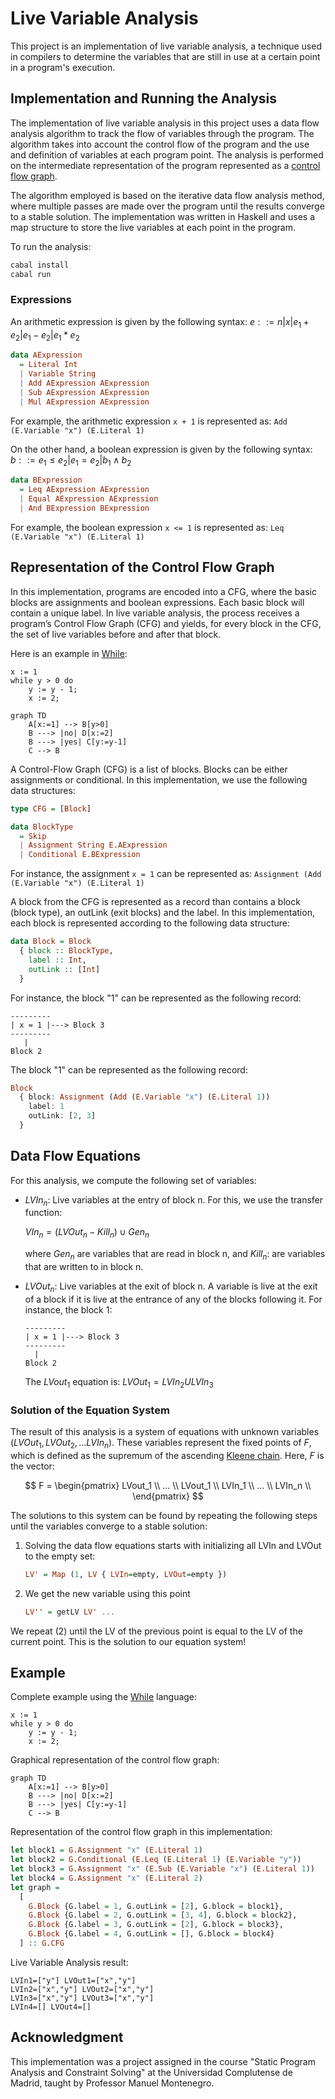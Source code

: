 # Live Variable Analysis

This project is an implementation of live variable analysis, a technique used in compilers to determine the
variables that are still in use at a certain point in a program's execution.

## Implementation and Running the Analysis

The implementation of live variable analysis in this project uses a data flow analysis algorithm to track
the flow of variables through the program. The algorithm takes into account the control flow of the program
and the use and definition of variables at each program point. The analysis is performed on the
intermediate representation of the program represented as a
[control flow graph](https://en.wikipedia.org/wiki/Control-flow_graph).

The algorithm employed is based on the iterative data flow analysis method, where multiple passes
are made over the program until the results converge to a stable solution. The implementation was
written in Haskell and uses a map structure to store the live variables at each point in the
program.

To run the analysis:

```bash
cabal install
cabal run
```

### Expressions

An arithmetic expression is given by the following syntax: $e ::= n | x | e_1 + e_2 | e_1 - e_2 | e_1 * e_2$

```haskell
data AExpression
  = Literal Int
  | Variable String
  | Add AExpression AExpression
  | Sub AExpression AExpression
  | Mul AExpression AExpression
```

For example, the arithmetic expression `x + 1` is represented as: `Add (E.Variable "x") (E.Literal 1)`

On the other hand, a boolean expression is given by the following syntax: $b ::= e_1 \leq e_2 | e_1 = e_2 | b_1 \land b_2$

```haskell
data BExpression
  = Leq AExpression AExpression
  | Equal AExpression AExpression
  | And BExpression BExpression
```

For example, the boolean expression `x <= 1` is represented as: `Leq (E.Variable "x") (E.Literal 1)`

## Representation of the Control Flow Graph

In this implementation, programs are encoded into a CFG, where the basic blocks are assignments and boolean expressions. Each basic block will contain a unique label. In live variable analysis, the process receives a program’s Control Flow Graph (CFG) and yields, for every block in the CFG, the set of live variables before and after that block.

Here is an example in [While](https://www.cs.cmu.edu/~aldrich/courses/15-819O-13sp/resources/while-language.pdf):

```while
x := 1
while y > 0 do
    y := y - 1;
    x := 2;
```

```mermaid
graph TD
    A[x:=1] --> B[y>0]
    B ---> |no| D[x:=2]
    B ---> |yes| C[y:=y-1]
    C --> B
```

A Control-Flow Graph (CFG) is a list of blocks. Blocks can be either assignments or conditional. In this
implementation, we use the following data structures:

```hs
type CFG = [Block]

data BlockType
  = Skip
  | Assignment String E.AExpression
  | Conditional E.BExpression
```

For instance, the assignment `x = 1` can be represented as: `Assignment (Add (E.Variable "x") (E.Literal 1)`

A block from the CFG is represented as a record than contains a block (block type), an outLink (exit blocks) and the label. In this implementation, each block is represented according to the following data structure:

```hs
data Block = Block
  { block :: BlockType,
    label :: Int,
    outLink :: [Int]
  }
```

For instance, the block "1" can be represented as the following record:

```
---------
| x = 1 |---> Block 3
---------
   |
Block 2
```

The block "1" can be represented as the following record:

```hs
Block
  { block: Assignment (Add (E.Variable "x") (E.Literal 1))
    label: 1
    outLink: [2, 3]
  }
```

## Data Flow Equations

For this analysis, we compute the following set of variables:

- $LVIn_n$: Live variables at the entry of block n. For this, we use the transfer function:

  $VIn_n = (LVOut_n − Kill_n) \cup Gen_n$

  where $Gen_n$ are variables that are read in block n, and $Kill_n$: are variables that are written to in block n.

- $LVOut_n$: Live variables at the exit of block n. A variable is live at the exit of a block if it is live
  at the entrance of any of the blocks following it. For instance, the block 1:

  ```
  ---------
  | x = 1 |---> Block 3
  ---------
    |
  Block 2
  ```

  The $LVout_1$ equation is: $LVOut_1 = LVIn_2 U LVIn_3$

### Solution of the Equation System

The result of this analysis is a system of equations with unknown variables
$(LVOut_1, LVOut_2, ...LVIn_n)$. These variables represent the fixed points of $F$, which is defined
as the supremum of the ascending
[Kleene chain](https://en.wikipedia.org/wiki/Kleene_fixed-point_theorem). Here, $F$ is the vector:

$$
F =
\begin{pmatrix}
LVout_1 \\
... \\
LVout_1 \\
LVIn_1 \\
... \\
LVIn_n \\
\end{pmatrix}
$$

The solutions to this system can be found by repeating the following steps until the variables
converge to a stable solution:

1. Solving the data flow equations starts with initializing all LVIn and LVOut to the empty set:

   ```hs
   LV' = Map (1, LV { LVIn=empty, LVOut=empty })
   ```

2. We get the new variable using this point

   ```hs
   LV'' = getLV LV' ...
   ```

We repeat (2) until the LV of the previous point is equal to the LV of the current point. This is the solution to our equation system!

## Example

Complete example using the [While](https://www.cs.cmu.edu/~aldrich/courses/15-819O-13sp/resources/while-language.pdf) language:

```while
x := 1
while y > 0 do
    y := y - 1;
    x := 2;
```

Graphical representation of the control flow graph:

```mermaid
graph TD
    A[x:=1] --> B[y>0]
    B ---> |no| D[x:=2]
    B ---> |yes| C[y:=y-1]
    C --> B
```

Representation of the control flow graph in this implementation:

```hs
let block1 = G.Assignment "x" (E.Literal 1)
let block2 = G.Conditional (E.Leq (E.Literal 1) (E.Variable "y"))
let block3 = G.Assignment "x" (E.Sub (E.Variable "x") (E.Literal 1))
let block4 = G.Assignment "x" (E.Literal 2)
let graph =
  [
    G.Block {G.label = 1, G.outLink = [2], G.block = block1},
    G.Block {G.label = 2, G.outLink = [3, 4], G.block = block2},
    G.Block {G.label = 3, G.outLink = [2], G.block = block3},
    G.Block {G.label = 4, G.outLink = [], G.block = block4}
  ] :: G.CFG
```

Live Variable Analysis result:

```
LVIn1=["y"] LVOut1=["x","y"]
LVIn2=["x","y"] LVOut2=["x","y"]
LVIn3=["x","y"] LVOut3=["x","y"]
LVIn4=[] LVOut4=[]
```

## Acknowledgment

This implementation was a project assigned in the course "Static Program Analysis and Constraint Solving" at the Universidad Complutense de Madrid, taught by Professor Manuel Montenegro.
